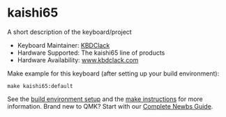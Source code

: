 # kaishi65



A short description of the keyboard/project

* Keyboard Maintainer: [KBDClack](https://github.com/powerlemming)
* Hardware Supported: The kaishi65 line of products
* Hardware Availability: www.kbdclack.com

Make example for this keyboard (after setting up your build environment):

    make kaishi65:default

See the [build environment setup](https://docs.qmk.fm/#/getting_started_build_tools) and the [make instructions](https://docs.qmk.fm/#/getting_started_make_guide) for more information. Brand new to QMK? Start with our [Complete Newbs Guide](https://docs.qmk.fm/#/newbs).
